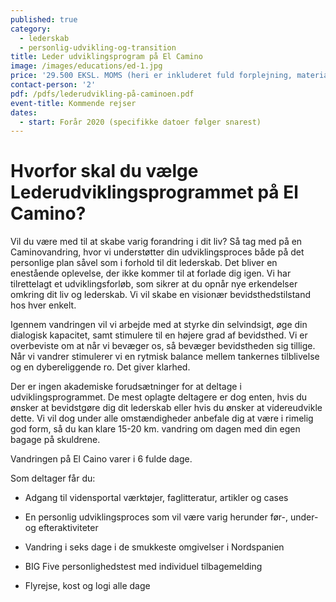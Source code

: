 ```yaml
---
published: true
category:
  - lederskab
  - personlig-udvikling-og-transition
title: Leder udviklingsprogram på El Camino
image: /images/educations/ed-1.jpg
price: '29.500 EKSL. MOMS (heri er inkluderet fuld forplejning, materialer og rejse) '
contact-person: '2'
pdf: /pdfs/lederudvikling-på-caminoen.pdf
event-title: Kommende rejser
dates:
  - start: Forår 2020 (specifikke datoer følger snarest)
---
```


# Hvorfor skal du vælge Lederudviklingsprogrammet på El Camino?

Vil du være med til at skabe varig forandring i dit liv? Så tag med på en Caminovandring, hvor vi understøtter din udviklingsproces både på det personlige plan såvel som i forhold til dit lederskab. Det bliver en enestående oplevelse, der ikke kommer til at forlade dig igen. Vi har tilrettelagt et udviklingsforløb, som sikrer at du opnår nye erkendelser omkring dit liv og lederskab. Vi vil skabe en visionær bevidsthedstilstand hos hver enkelt.

Igennem vandringen vil vi arbejde med at styrke din selvindsigt, øge din dialogisk kapacitet, samt stimulere til en højere grad af bevidsthed. Vi er overbeviste om at når vi bevæger os, så bevæger bevidstheden sig tillige. Når vi vandrer stimulerer vi en rytmisk balance mellem tankernes tilblivelse og en dybereliggende ro. Det giver klarhed.

Der er ingen akademiske forudsætninger for at deltage i udviklingsprogrammet. De mest oplagte deltagere er dog enten, hvis du ønsker at bevidstgøre dig dit lederskab eller hvis du ønsker at videreudvikle dette. Vi vil dog under alle omstændigheder anbefale dig at være i rimelig god form, så du kan klare 15-20 km. vandring om dagen med din egen bagage på skuldrene.

Vandringen på El Caino varer i 6 fulde dage.

Som deltager får du:

- Adgang til vidensportal værktøjer, faglitteratur, artikler og cases

- En personlig udviklingsproces som vil være varig herunder før-, under- og efteraktiviteter

- Vandring i seks dage i de smukkeste omgivelser i Nordspanien

- BIG Five personlighedstest med individuel tilbagemelding

- Flyrejse, kost og logi alle dage
